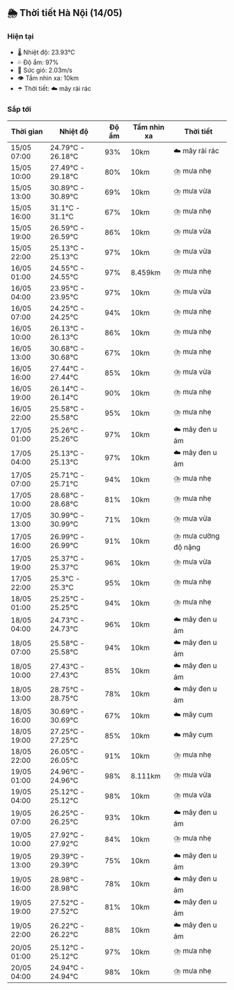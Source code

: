 ## 🌦️ Thời tiết Hà Nội (14/05)

### Hiện tại

- 🌡️ Nhiệt độ: 23.93℃
- 💦 Độ ẩm: 97%
- 💨 Sức gió: 2.03m/s
- 👁️ Tầm nhìn xa: 10km
- ☂️ Thời tiết: ☁️ mây rải rác

### Sắp tới

| Thời gian | Nhiệt độ | Độ ẩm | Tầm nhìn xa | Thời tiết |
| --- | --- | --- | --- | --- |
| 15/05 07:00 | 24.79℃ - 26.18℃ | 93% | 10km | ☁️ mây rải rác |
| 15/05 10:00 | 27.49℃ - 29.18℃ | 80% | 10km | ⛈️ mưa nhẹ |
| 15/05 13:00 | 30.89℃ - 30.89℃ | 69% | 10km | ⛈️ mưa vừa |
| 15/05 16:00 | 31.1℃ - 31.1℃ | 67% | 10km | ⛈️ mưa nhẹ |
| 15/05 19:00 | 26.59℃ - 26.59℃ | 86% | 10km | ⛈️ mưa vừa |
| 15/05 22:00 | 25.13℃ - 25.13℃ | 97% | 10km | ⛈️ mưa vừa |
| 16/05 01:00 | 24.55℃ - 24.55℃ | 97% | 8.459km | ⛈️ mưa nhẹ |
| 16/05 04:00 | 23.95℃ - 23.95℃ | 97% | 10km | ⛈️ mưa vừa |
| 16/05 07:00 | 24.25℃ - 24.25℃ | 94% | 10km | ⛈️ mưa nhẹ |
| 16/05 10:00 | 26.13℃ - 26.13℃ | 86% | 10km | ⛈️ mưa nhẹ |
| 16/05 13:00 | 30.68℃ - 30.68℃ | 67% | 10km | ⛈️ mưa nhẹ |
| 16/05 16:00 | 27.44℃ - 27.44℃ | 85% | 10km | ⛈️ mưa vừa |
| 16/05 19:00 | 26.14℃ - 26.14℃ | 90% | 10km | ⛈️ mưa nhẹ |
| 16/05 22:00 | 25.58℃ - 25.58℃ | 95% | 10km | ⛈️ mưa nhẹ |
| 17/05 01:00 | 25.26℃ - 25.26℃ | 97% | 10km | ☁️ mây đen u ám |
| 17/05 04:00 | 25.13℃ - 25.13℃ | 97% | 10km | ☁️ mây đen u ám |
| 17/05 07:00 | 25.71℃ - 25.71℃ | 94% | 10km | ⛈️ mưa nhẹ |
| 17/05 10:00 | 28.68℃ - 28.68℃ | 81% | 10km | ⛈️ mưa nhẹ |
| 17/05 13:00 | 30.99℃ - 30.99℃ | 71% | 10km | ⛈️ mưa vừa |
| 17/05 16:00 | 26.99℃ - 26.99℃ | 91% | 10km | ⛈️ mưa cường độ nặng |
| 17/05 19:00 | 25.37℃ - 25.37℃ | 96% | 10km | ⛈️ mưa vừa |
| 17/05 22:00 | 25.3℃ - 25.3℃ | 95% | 10km | ⛈️ mưa nhẹ |
| 18/05 01:00 | 25.25℃ - 25.25℃ | 94% | 10km | ⛈️ mưa nhẹ |
| 18/05 04:00 | 24.73℃ - 24.73℃ | 96% | 10km | ☁️ mây đen u ám |
| 18/05 07:00 | 25.58℃ - 25.58℃ | 94% | 10km | ☁️ mây đen u ám |
| 18/05 10:00 | 27.43℃ - 27.43℃ | 85% | 10km | ☁️ mây đen u ám |
| 18/05 13:00 | 28.75℃ - 28.75℃ | 78% | 10km | ☁️ mây đen u ám |
| 18/05 16:00 | 30.69℃ - 30.69℃ | 67% | 10km | ☁️ mây cụm |
| 18/05 19:00 | 27.25℃ - 27.25℃ | 85% | 10km | ☁️ mây cụm |
| 18/05 22:00 | 26.05℃ - 26.05℃ | 91% | 10km | ⛈️ mưa nhẹ |
| 19/05 01:00 | 24.96℃ - 24.96℃ | 98% | 8.111km | ⛈️ mưa vừa |
| 19/05 04:00 | 25.12℃ - 25.12℃ | 98% | 10km | ⛈️ mưa vừa |
| 19/05 07:00 | 26.25℃ - 26.25℃ | 93% | 10km | ☁️ mây đen u ám |
| 19/05 10:00 | 27.92℃ - 27.92℃ | 84% | 10km | ⛈️ mưa nhẹ |
| 19/05 13:00 | 29.39℃ - 29.39℃ | 75% | 10km | ☁️ mây đen u ám |
| 19/05 16:00 | 28.98℃ - 28.98℃ | 78% | 10km | ☁️ mây đen u ám |
| 19/05 19:00 | 27.52℃ - 27.52℃ | 81% | 10km | ☁️ mây đen u ám |
| 19/05 22:00 | 26.22℃ - 26.22℃ | 88% | 10km | ☁️ mây đen u ám |
| 20/05 01:00 | 25.12℃ - 25.12℃ | 97% | 10km | ⛈️ mưa nhẹ |
| 20/05 04:00 | 24.94℃ - 24.94℃ | 98% | 10km | ⛈️ mưa nhẹ |
